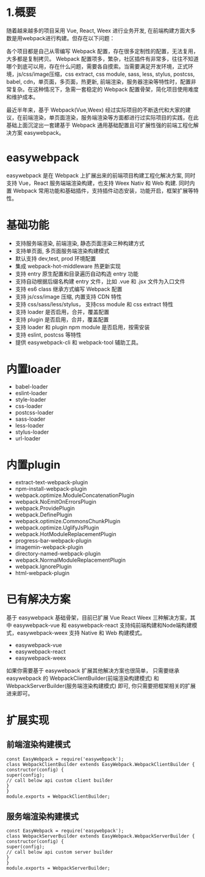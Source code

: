 


# 1.概要
随着越来越多的项目采用 Vue, React, Weex 进行业务开发, 在前端构建方面大多数是用webpack进行构建。但存在以下问题：

各个项目都是自己从零编写 Webpack 配置，存在很多定制性的配置，无法复用，大多都是复制拷贝。 
Webpack 配置项多，繁杂，社区插件有非常多，往往不知道哪个到底可以用，存在什么问题，需要各自摸索。当需要满足开发环境，正式环境，js/css/image压缩，css extract, css module, sass, less, stylus, postcss, babel, cdn，单页面，多页面，热更新, 前端渲染，服务器渲染等特性时，配置非常复杂。在这种情况下，急需一套稳定的 Webpack 配置骨架，简化项目使用难度和维护成本。

最近半年来，基于 Webpack(Vue,Weex) 经过实际项目的不断迭代和大家的建议，在前端渲染，单页面渲染，服务端渲染等方面都进行过实际项目的实践，在此基础上面沉淀出一套建基于 Webpack 通用基础配置且可扩展性强的前端工程化解决方案 easywebpack。


# easywebpack

easywebpack 是在 Webpack 上扩展出来的前端项目构建工程化解决方案, 同时支持 Vue，React 服务端端渲染构建，也支持 Weex Nativ 和 Web 构建. 同时内置 Webpack 常用功能和基础插件，支持插件动态安装，功能开启，框架扩展等特性。




# 基础功能

- 支持服务端渲染, 前端渲染, 静态页面渲染三种构建方式
- 支持单页面, 多页面服务端渲染构建模式
- 默认支持 dev,test, prod 环境配置
- 集成 webpack-hot-middleware 热更新实现
- 支持 entry 原生配置和目录遍历自动构造 entry 功能
- 支持自动根据后缀名构建 entry 文件，比如 .vue 和 .jsx 文件为入口文件
- 支持 es6 class 继承方式编写 Webpack 配置
- 支持 js/css/image 压缩, 内置支持 CDN 特性
- 支持 css/sass/less/stylus， 支持css module 和 css extract 特性
- 支持 loader 是否启用，合并，覆盖配置
- 支持 plugin 是否启用，合并，覆盖配置
- 支持 loader 和 plugin npm module 是否启用，按需安装
- 支持 eslint, postcss 等特性
- 提供 easywebpack-cli 和 webpack-tool 辅助工具。



# 内置loader
- babel-loader
- eslint-loader
- style-loader
- css-loader
- postcss-loader
- sass-loader
- less-loader
- stylus-loader
- url-loader


# 内置plugin
- extract-text-webpack-plugin
- npm-install-webpack-plugin
- webpack.optimize.ModuleConcatenationPlugin
- webpack.NoEmitOnErrorsPlugin
- webpack.ProvidePlugin
- webpack.DefinePlugin
- webpack.optimize.CommonsChunkPlugin
- webpack.optimize.UglifyJsPlugin
- webpack.HotModuleReplacementPlugin
- progress-bar-webpack-plugin
- imagemin-webpack-plugin
- directory-named-webpack-plugin
- webpack.NormalModuleReplacementPlugin
- webpack.IgnorePlugin
- html-webpack-plugin



# 已有解决方案

基于 easywebpack 基础骨架，目前已扩展 Vue React Weex 三种解决方案，其中 easywebpack-vue 和 easywebpack-react 支持纯前端构建和Node端构建模式，easywebpack-weex 支持 Native 和 Web 构建模式。

- easywebpack-vue
- easywebpack-react
- easywebpack-weex

如果你需要基于 easywebpack 扩展其他解决方案也很简单， 只需要继承 easywebpack 的 WebpackClientBuilder(前端渲染构建模式) 和 WebpackServerBuilder(服务端渲染构建模式) 即可, 你只需要把框架相关的扩展进来即可。 



# 扩展实现

## 前端渲染构建模式

```
const EasyWebpack = require('easywebpack');
class WebpackClientBuilder extends EasyWebpack.WebpackClientBuilder {
constructor(config) {
super(config);
// call below api custom client builder
}
}
module.exports = WebpackClientBuilder;
```

## 服务端渲染构建模式
```
const EasyWebpack = require('easywebpack');
class WebpackServerBuilder extends EasyWebpack.WebpackServerBuilder {
constructor(config) {
super(config);
// call below api custom server builder
}
}
module.exports = WebpackServerBuilder;
```



